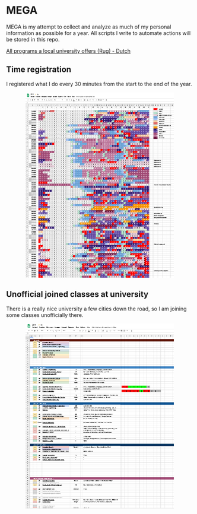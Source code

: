 # MEGA
MEGA is my attempt to collect and analyze as much of my personal information as possible for a year. All scripts I write to automate actions will be stored in this repo.


[All programs a local university offers (Rug) - Dutch ](https://github.com/timostrating/MEGA/blob/master/Rug/rug_opleidingen.json)

## Time registration
I registered what I do every 30 minutes from the start to the end of the year.
<p align="center">
  <img src="https://raw.githubusercontent.com/timostrating/MEGA/master/img/time.png" alt="spreadsheet" width="400" height="500">
</p>

## Unofficial joined classes at university
There is a really nice university a few cities down the road, so I am joining some classes unofficially there.
<p align="center">
  <img src="https://raw.githubusercontent.com/timostrating/MEGA/master/img/rug.png" alt="rug" width="400" height="500">
</p>

